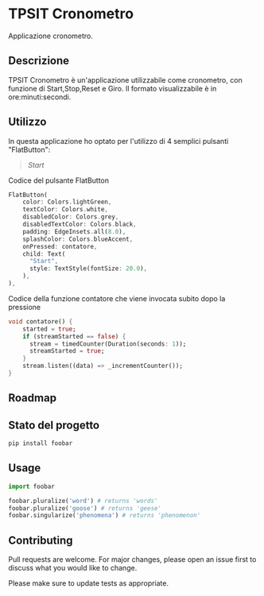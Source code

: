 # TPSIT Cronometro

Applicazione cronometro.

## Descrizione

TPSIT Cronometro è un'applicazione utilizzabile come cronometro, con funzione di Start,Stop,Reset e Giro.
Il formato visualizzabile è in ore:minuti:secondi.

## Utilizzo

In questa applicazione ho optato per l'utilizzo di 4 semplici pulsanti "FlatButton":
>*Start*

Codice del pulsante FlatButton
```dart
FlatButton(
    color: Colors.lightGreen,
    textColor: Colors.white,
    disabledColor: Colors.grey,
    disabledTextColor: Colors.black,
    padding: EdgeInsets.all(8.0),
    splashColor: Colors.blueAccent,
    onPressed: contatore,
    child: Text(
      "Start",
      style: TextStyle(fontSize: 20.0),
    ),
),
```

Codice della funzione contatore che viene invocata subito dopo la pressione
```dart
void contatore() {
    started = true;
    if (streamStarted == false) {
      stream = timedCounter(Duration(seconds: 1));
      streamStarted = true;
    }
    stream.listen((data) => _incrementCounter());
}
```

## Roadmap

## Stato del progetto


```bash
pip install foobar
```

## Usage

```python
import foobar

foobar.pluralize('word') # returns 'words'
foobar.pluralize('goose') # returns 'geese'
foobar.singularize('phenomena') # returns 'phenomenon'
```

## Contributing
Pull requests are welcome. For major changes, please open an issue first to discuss what you would like to change.

Please make sure to update tests as appropriate.